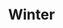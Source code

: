 ---
title: "Winter"
slug : "winter"
description: ""
type: intern
members:
    - name : "Freya De Corte"
      major: Crossmedia-ontwerp
      minor: "Photo Design"
      academic-year: 2de jaar
thumbnail:
    url: "thumb_400x400.png"
    alt: ""
    height: 1
    width: 1
    text-color: "172d51"
    background-color: "172d51"
media:
    - url : "detail1_DeCorteFreya.png"
      type: image
      text: "If you can dream it, we'll learn you how to photoshop it - GDM"
created: 20/01/2017
order: 18
---